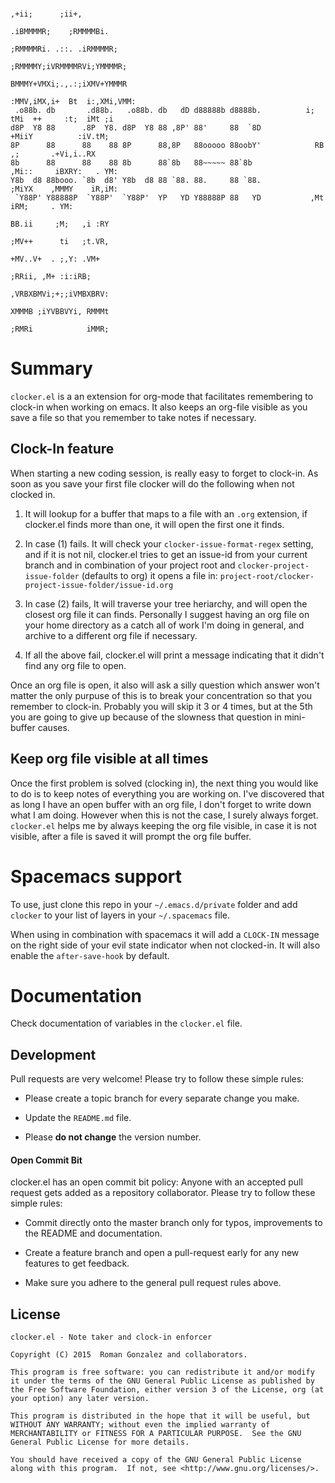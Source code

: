 ```
                                                                       ,+ii;      ;ii+,
                                                                    .iBMMMMR;    ;RMMMMBi.
                                                                   ;RMMMMRi. .::. .iRMMMMR;
                                                                  ;RMMMMY;iVRMMMMRVi;YMMMMR;
                                                                  BMMMY+VMXi;.,.:;iXMV+YMMMR
                                                                 :MMV,iMX,i+  Bt  i:,XMi,VMM:
 .o88b. db       .d88b.   .o88b. db   dD d88888b d8888b.          i; tMi  ++     :t;  iMt ;i
d8P  Y8 88      .8P  Y8. d8P  Y8 88 ,8P' 88'     88  `8D            +MiiY          :iV.tM;
8P      88      88    88 8P      88,8P   88ooooo 88oobY'            RB ,;       .+Vi,i..RX
8b      88      88    88 8b      88`8b   88~~~~~ 88`8b             ,Mi::     iBXRY:   . YM:
Y8b  d8 88booo. `8b  d8' Y8b  d8 88 `88. 88.     88 `88.           ;MiYX    ,MMMY    iR,iM:
 `Y88P' Y88888P  `Y88P'  `Y88P'  YP   YD Y88888P 88   YD           ,Mt       iRM;     . YM:
                                                                    BB.ii     ;M;   ,i :RY
                                                                   ;MV++      ti   ;t.VR,
                                                                    +MV..V+  . ;,Y: .VM+
                                                                     ;RRii, ,M+ :i:iRB;
                                                                    ,VRBXBMVi;+;;iVMBXBRV:
                                                                    XMMMB ;iYVBBVYi, RMMMt
                                                                    ;RMRi            iMMR;
```

# Summary

`clocker.el` is a an extension for org-mode that facilitates remembering
to clock-in when working on emacs. It also keeps an org-file visible
as you save a file so that you remember to take notes if necessary.

## Clock-In feature

When starting a new coding session, is really easy to forget to
clock-in. As soon as you save your first file clocker will do the
following when not clocked in.

1) It will lookup for a buffer that maps to a file with an `.org`
extension, if clocker.el finds more than one, it will open the first
one it finds.

2) In case (1) fails. It will check your `clocker-issue-format-regex`
setting, and if it is not nil, clocker.el tries to get an issue-id
from your current branch and in combination of your project root and
`clocker-project-issue-folder` (defaults to org) it opens a file in:
`project-root/clocker-project-issue-folder/issue-id.org`

3) In case (2) fails, It will traverse your tree heriarchy, and will
open the closest org file it can finds. Personally I suggest having 
an org file on your home directory as a catch all of work I'm doing 
in general, and archive to a different org file if necessary.

4) If all the above fail, clocker.el will print a message indicating
that it didn't find any org file to open.

Once an org file is open, it also will ask a silly question which
answer won't matter the only purpuse of this is to break your
concentration so that you remember to clock-in. Probably you will skip
it 3 or 4 times, but at the 5th you are going to give up because of
the slowness that question in mini-buffer causes.

## Keep org file visible at all times

Once the first problem is solved (clocking in), the next thing you
would like to do is to keep notes of everything you are working
on. I've discovered that as long I have an open buffer with an org
file, I don't forget to write down what I am doing. However when this
is not the case, I surely always forget. `clocker.el` helps me by
always keeping the org file visible, in case it is not visible, after
a file is saved it will prompt the org file buffer.

# Spacemacs support

To use, just clone this repo in your `~/.emacs.d/private` folder and add
`clocker` to your list of layers in your `~/.spacemacs` file.

When using in combination with spacemacs it will add a `CLOCK-IN`
message on the right side of your evil state indicator when not
clocked-in. It will also enable the `after-save-hook` by default.

# Documentation

Check documentation of variables in the `clocker.el` file.

## Development

Pull requests are very welcome! Please try to follow these simple rules:

* Please create a topic branch for every separate change you make.

* Update the `README.md` file.

* Please **do not change** the version number.

#### Open Commit Bit

clocker.el has an open commit bit policy: Anyone with an accepted
pull request gets added as a repository collaborator.  Please try to
follow these simple rules:

* Commit directly onto the master branch only for typos, improvements
to the README and documentation.

* Create a feature branch and open a pull-request early for any new
features to get feedback.

* Make sure you adhere to the general pull request rules above.

## License

```
clocker.el - Note taker and clock-in enforcer

Copyright (C) 2015  Roman Gonzalez and collaborators.

This program is free software: you can redistribute it and/or modify
it under the terms of the GNU General Public License as published by
the Free Software Foundation, either version 3 of the License, org (at
your option) any later version.

This program is distributed in the hope that it will be useful, but
WITHOUT ANY WARRANTY; without even the implied warranty of
MERCHANTABILITY or FITNESS FOR A PARTICULAR PURPOSE.  See the GNU
General Public License for more details.

You should have received a copy of the GNU General Public License
along with this program.  If not, see <http://www.gnu.org/licenses/>.
```
